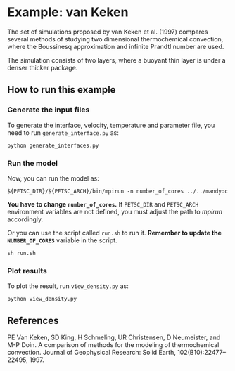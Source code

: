 # Example: van Keken

The set of simulations proposed by van Keken et al. (1997) compares
several methods of studying two dimensional thermochemical convection,
where the Boussinesq approximation and infinite Prandtl number are used.

The simulation consists of two layers, where a buoyant thin layer is
under a denser thicker package.

## How to run this example

### Generate the input files

To generate the interface, velocity, temperature and parameter file, you
need to run `generate_interface.py` as:

    python generate_interfaces.py

### Run the model

Now, you can run the model as:

    ${PETSC_DIR}/${PETSC_ARCH}/bin/mpirun -n number_of_cores ../../mandyoc

**You have to change `number_of_cores`.** If `PETSC_DIR` and `PETSC_ARCH` environment variables are not defined, you must adjust the path to _mpirun_ accordingly.

Or you can use the script called `run.sh` to run it. __Remember to update the `NUMBER_OF_CORES`__ variable in the script.

    sh run.sh

### Plot results

To plot the result, run `view_density.py` as:

    python view_density.py

## References

PE Van Keken, SD King, H Schmeling, UR Christensen, D Neumeister, and
M-P Doin. A comparison of methods for the modeling of thermochemical
convection. Journal of Geophysical Research: Solid Earth,
102(B10):22477–22495, 1997.

